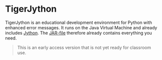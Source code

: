# TigerJython

TigerJython is an educational development environment for Python with enhanced error messages.  It runs on the Java Virtual Machine and already includes [Jython](https://www.jython.org/).  The [JAR-file](release/TigerJython3.jar) therefore already contains everything you need.

> This is an early access version that is not yet ready for classroom use.




